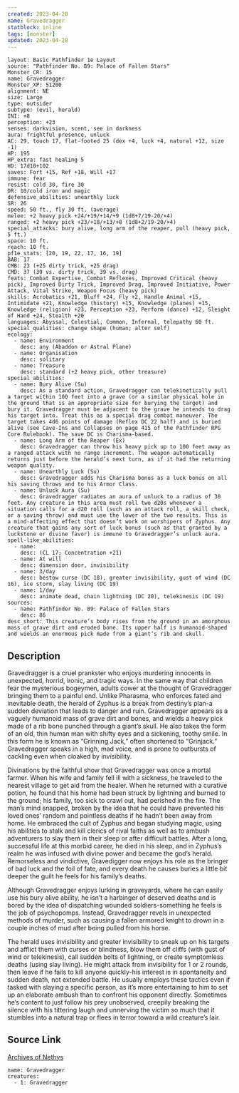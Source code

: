 ```yaml
---
created: 2023-04-28
name: Gravedragger
statblock: inline
tags: [monster]
updated: 2023-04-28
---
```

```statblock
layout: Basic Pathfinder 1e Layout
source: "Pathfinder No. 89: Palace of Fallen Stars"
Monster_CR: 15
name: Gravedragger
Monster_XP: 51200
alignment: NE
size: Large
type: outsider
subtype: (evil, herald)
INI: +8
perception: +23
senses: darkvision, scent, see in darkness
aura: frightful presence, unluck
AC: 29, touch 17, flat-footed 25 (dex +4, luck +4, natural +12, size -1)
HP: 195
HP_extra: fast healing 5
HD: 17d10+102
saves: Fort +15, Ref +18, Will +17
immune: fear
resist: cold 30, fire 30
DR: 10/cold iron and magic
defensive_abilities: unearthly luck
SR: 26
speed: 50 ft., fly 30 ft. (average)
melee: +2 heavy pick +24/+19/+14/+9 (1d8+7/19-20/×4)
ranged: +2 heavy pick +23/+18/+13/+8 (1d8+2/19-20/×4)
special_attacks: bury alive, long arm of the reaper, pull (heavy pick, 5 ft.)
space: 10 ft.
reach: 10 ft.
pf1e_stats: [20, 19, 22, 17, 16, 19]
BAB: 17
CMB: 23 (+25 dirty trick, +25 drag)
CMD: 37 (39 vs. dirty trick, 39 vs. drag)
feats: Combat Expertise, Combat Reflexes, Improved Critical (heavy pick), Improved Dirty Trick, Improved Drag, Improved Initiative, Power Attack, Vital Strike, Weapon Focus (heavy pick)
skills: Acrobatics +21, Bluff +24, Fly +2, Handle Animal +15, Intimidate +21, Knowledge (history) +15, Knowledge (planes) +15, Knowledge (religion) +23, Perception +23, Perform (dance) +12, Sleight of Hand +24, Stealth +20
languages: Abyssal, Celestial, Common, Infernal, telepathy 60 ft.
special_qualities: change shape (human; alter self)
ecology:
  - name: Environment
    desc: any (Abaddon or Astral Plane)
  - name: Organisation
    desc: solitary
  - name: Treasure
    desc: standard (+2 heavy pick, other treasure)
special_abilities:
  - name: Bury Alive (Su)
    desc: As a standard action, Gravedragger can telekinetically pull a target within 100 feet into a grave (or a similar physical hole in the ground that is an appropriate size for burying the target) and bury it. Gravedragger must be adjacent to the grave he intends to drag his target into. Treat this as a special drag combat maneuver. The target takes 4d6 points of damage (Reflex DC 22 half) and is buried alive (see Cave-Ins and Collapses on page 415 of the Pathfinder RPG Core Rulebook). The save DC is Charisma-based.
  - name: Long Arm of the Reaper (Ex)
    desc: Gravedragger can throw his heavy pick up to 100 feet away as a ranged attack with no range increment. The weapon automatically returns just before the herald’s next turn, as if it had the returning weapon quality.
  - name: Unearthly Luck (Su)
    desc: Gravedragger adds his Charisma bonus as a luck bonus on all his saving throws and to his Armor Class.
  - name: Unluck Aura (Su)
    desc: Gravedragger radiates an aura of unluck to a radius of 30 feet. Any creature in this area must roll two d20s whenever a situation calls for a d20 roll (such as an attack roll, a skill check, or a saving throw) and must use the lower of the two results. This is a mind-affecting effect that doesn’t work on worshipers of Zyphus. Any creature that gains any sort of luck bonus (such as that granted by a luckstone or divine favor) is immune to Gravedragger’s unluck aura.
spell-like_abilities:
  - name:
    desc: (CL 17; Concentration +21)
  - name: At will
    desc: dimension door, invisibility
  - name: 3/day
    desc: bestow curse (DC 18), greater invisibility, gust of wind (DC 16), ice storm, slay living (DC 19)
  - name: 1/day
    desc: animate dead, chain lightning (DC 20), telekinesis (DC 19)
sources:
  - name: Pathfinder No. 89: Palace of Fallen Stars
    desc: 86
desc_short: This creature’s body rises from the ground in an amorphous mass of grave dirt and eroded bone. Its upper half is humanoid-shaped and wields an enormous pick made from a giant’s rib and skull.
```
## Description
Gravedragger is a cruel prankster who enjoys murdering innocents in unexpected, horrid, ironic, and tragic ways. In the same way that children fear the mysterious bogeymen, adults cower at the thought of Gravedragger bringing them to a painful end. Unlike Pharasma, who enforces fated and inevitable death, the herald of Zyphus is a break from destiny’s plan-a sudden deviation that leads to danger and ruin. Gravedragger appears as a vaguely humanoid mass of grave dirt and bones, and wields a heavy pick made of a rib bone punched through a giant’s skull. He also takes the form of an old, thin human man with shifty eyes and a sickening, toothy smile. In this form he is known as “Grinning Jack,” often shortened to “Grinjack.” Gravedragger speaks in a high, mad voice, and is prone to outbursts of cackling even when cloaked by invisibility.

Divinations by the faithful show that Gravedragger was once a mortal farmer. When his wife and family fell ill with a sickness, he traveled to the nearest village to get aid from the healer. When he returned with a curative potion, he found that his home had been struck by lightning and burned to the ground; his family, too sick to crawl out, had perished in the fire. The man’s mind snapped, broken by the idea that he could have prevented his loved ones’ random and pointless deaths if he hadn’t been away from home. He embraced the cult of Zyphus and began studying magic, using his abilities to stalk and kill clerics of rival faiths as well as to ambush adventurers to slay them in their sleep or after difficult battles. After a long, successful life at this morbid career, he died in his sleep, and in Zyphus’s realm he was infused with divine power and became the god’s herald. Remorseless and vindictive, Gravedigger now enjoys his role as the bringer of bad luck and the foil of fate, and every death he causes buries a little bit deeper the guilt he feels for his family’s deaths.

Although Gravedragger enjoys lurking in graveyards, where he can easily use his bury alive ability, he isn’t a harbinger of deserved deaths and is bored by the idea of dispatching wounded soldiers-something he feels is the job of psychopomps. Instead, Gravedragger revels in unexpected methods of murder, such as causing a fallen armored knight to drown in a couple inches of mud after being pulled from his horse.

The herald uses invisibility and greater invisibility to sneak up on his targets and afflict them with curses or blindness, blow them off cliffs (with gust of wind or telekinesis), call sudden bolts of lightning, or create symptomless deaths (using slay living). He might attack from invisibility for 1 or 2 rounds, then leave if he fails to kill anyone quickly-his interest is in spontaneity and sudden death, not extended battle. He usually employs these tactics even if tasked with slaying a specific person, as it’s more entertaining to him to set up an elaborate ambush than to confront his opponent directly. Sometimes he’s content to just follow his prey unobserved, creepily breaking the silence with his tittering laugh and unnerving the victim so much that it stumbles into a natural trap or flees in terror toward a wild creature’s lair.
## Source Link
[Archives of Nethys](https://aonprd.com/MonsterDisplay.aspx?ItemName=Gravedragger)
```encounter-table
name: Gravedragger
creatures:
  - 1: Gravedragger
```
